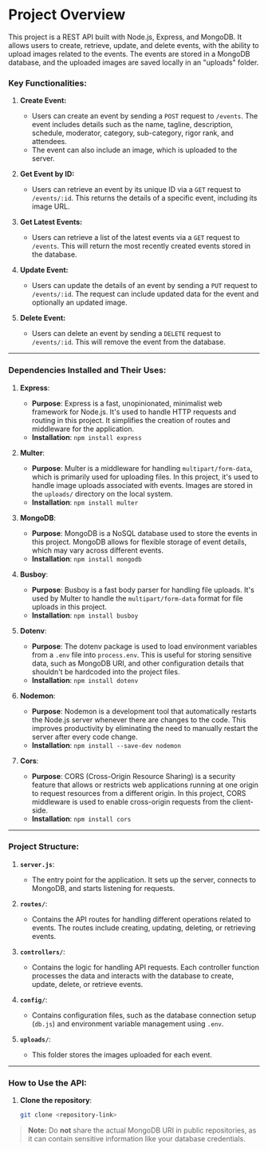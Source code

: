 # **Project Overview**

This project is a REST API built with Node.js, Express, and MongoDB. It allows users to create, retrieve, update, and delete events, with the ability to upload images related to the events. The events are stored in a MongoDB database, and the uploaded images are saved locally in an "uploads" folder.

### **Key Functionalities:**
1. **Create Event:** 
   - Users can create an event by sending a `POST` request to `/events`. The event includes details such as the name, tagline, description, schedule, moderator, category, sub-category, rigor rank, and attendees. 
   - The event can also include an image, which is uploaded to the server.

2. **Get Event by ID:**
   - Users can retrieve an event by its unique ID via a `GET` request to `/events/:id`. This returns the details of a specific event, including its image URL.

3. **Get Latest Events:**
   - Users can retrieve a list of the latest events via a `GET` request to `/events`. This will return the most recently created events stored in the database.

4. **Update Event:**
   - Users can update the details of an event by sending a `PUT` request to `/events/:id`. The request can include updated data for the event and optionally an updated image.

5. **Delete Event:**
   - Users can delete an event by sending a `DELETE` request to `/events/:id`. This will remove the event from the database.

---

### **Dependencies Installed and Their Uses:**

1. **Express**:
   - **Purpose**: Express is a fast, unopinionated, minimalist web framework for Node.js. It's used to handle HTTP requests and routing in this project. It simplifies the creation of routes and middleware for the application.
   - **Installation**: `npm install express`
   
2. **Multer**:
   - **Purpose**: Multer is a middleware for handling `multipart/form-data`, which is primarily used for uploading files. In this project, it's used to handle image uploads associated with events. Images are stored in the `uploads/` directory on the local system.
   - **Installation**: `npm install multer`

3. **MongoDB**:
   - **Purpose**: MongoDB is a NoSQL database used to store the events in this project. MongoDB allows for flexible storage of event details, which may vary across different events.
   - **Installation**: `npm install mongodb`
   
4. **Busboy**:
   - **Purpose**: Busboy is a fast body parser for handling file uploads. It's used by Multer to handle the `multipart/form-data` format for file uploads in this project.
   - **Installation**: `npm install busboy`

5. **Dotenv**:
   - **Purpose**: The dotenv package is used to load environment variables from a `.env` file into `process.env`. This is useful for storing sensitive data, such as MongoDB URI, and other configuration details that shouldn't be hardcoded into the project files.
   - **Installation**: `npm install dotenv`

6. **Nodemon**:
   - **Purpose**: Nodemon is a development tool that automatically restarts the Node.js server whenever there are changes to the code. This improves productivity by eliminating the need to manually restart the server after every code change.
   - **Installation**: `npm install --save-dev nodemon`

7. **Cors**:
   - **Purpose**: CORS (Cross-Origin Resource Sharing) is a security feature that allows or restricts web applications running at one origin to request resources from a different origin. In this project, CORS middleware is used to enable cross-origin requests from the client-side.
   - **Installation**: `npm install cors`

---

### **Project Structure:**
1. **`server.js`**: 
   - The entry point for the application. It sets up the server, connects to MongoDB, and starts listening for requests.
   
2. **`routes/`**:
   - Contains the API routes for handling different operations related to events. The routes include creating, updating, deleting, or retrieving events.
   
3. **`controllers/`**:
   - Contains the logic for handling API requests. Each controller function processes the data and interacts with the database to create, update, delete, or retrieve events.

4. **`config/`**:
   - Contains configuration files, such as the database connection setup (`db.js`) and environment variable management using `.env`.

5. **`uploads/`**:
   - This folder stores the images uploaded for each event.

---

### **How to Use the API:**

1. **Clone the repository**:
   ```bash
   git clone <repository-link>
> **Note:** Do **not** share the actual MongoDB URI in public repositories, as it can contain sensitive information like your database credentials.
